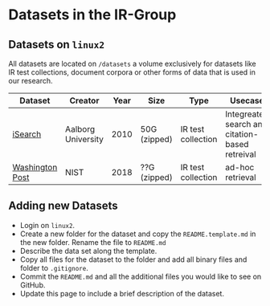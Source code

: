 # Datasets in the IR-Group

## Datasets on `linux2`

All datasets are located on `/datasets` a volume exclusively for datasets like IR test collections, document corpora or other forms of data that is used in our research. 

| Dataset  | Creator | Year | Size | Type | Usecase | 
| ---------| ------- | ---- | ---- | ---- | ------------- |
| [iSearch](/iSearch/README.md) | Aalborg University | 2010 | 50G (zipped) | IR test collection | Integreated search and citation-based retreival |
| [Washington Post](/WAPost/README.md) | NIST | 2018 | ??G (zipped) | IR test collection  | ad-hoc retrieval |

## Adding new Datasets

- Login on `linux2`.
- Create a new folder for the dataset and copy the `README.template.md` in the new folder. Rename the file to `README.md`
- Describe the data set along the template. 
- Copy all files for the dataset to the folder and add all binary files and folder to `.gitignore`.
- Commit the `README.md` and all the additional files you would like to see on GitHub. 
- Update this page to include a brief description of the dataset. 
